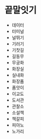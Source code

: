 # 끝말잇기

* 데이터
* 터미널
* 널뛰기
* 기러기
* 기찻길
* 길동무
* 무궁화
* 화장실
* 실내화
* 화장품
* 품앗이
* 이교도
* 도서관
* 관찰소
* 소설책
* 책갈피
* 피아노
* 노가리